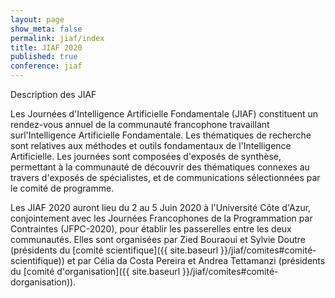 ```yaml
---
layout: page
show_meta: false
permalink: jiaf/index
title: JIAF 2020
published: true
conference: jiaf
---
```


Description des JIAF

Les Journées d'Intelligence Artificielle Fondamentale (JIAF) constituent un rendez-vous annuel de la communauté francophone travaillant surl'Intelligence Artificielle Fondamentale. Les thématiques de recherche sont relatives aux méthodes et outils fondamentaux de l'Intelligence Artificielle. Les journées sont composées d'exposés de synthèse, permettant à la communauté de découvrir des thématiques connexes au travers d'exposés de spécialistes, et de communications sélectionnées par le comité de programme.

Les JIAF 2020 auront lieu du 2 au 5 Juin 2020 à l'Université Côte d'Azur, conjointement avec les Journées Francophones de la Programmation par Contraintes (JFPC-2020), pour établir les passerelles entre les deux communautés. Elles sont organisées par Zied Bouraoui et Sylvie Doutre (présidents du [comité scientifique]({{ site.baseurl }}/jiaf/comites#comité-scientifique)) et par Célia da Costa Pereira et Andrea Tettamanzi (présidents du [comité d'organisation]({{ site.baseurl }}/jiaf/comites#comité-dorganisation)).
